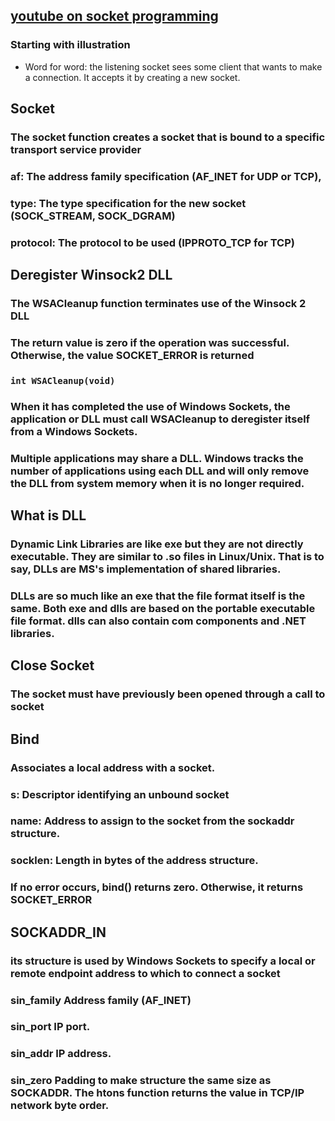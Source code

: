 ## [youtube on socket programming](https://www.youtube.com/watch?v=gntyAFoZp-E)

### Starting with illustration
- Word for word: the listening socket sees some client that wants to make a connection. It accepts it by creating a new socket. 

## Socket
### The socket function creates a socket that is bound to a specific transport service provider
### af: The address family specification (AF_INET for UDP or TCP),
### type: The type specification for the new socket (SOCK_STREAM, SOCK_DGRAM)
### protocol: The protocol to be used (IPPROTO_TCP for TCP)

## Deregister Winsock2 DLL
### The WSACleanup function terminates use of the Winsock 2 DLL
### The return value is zero if the operation was successful. Otherwise, the value SOCKET_ERROR is returned
### ```int WSACleanup(void)```
### When it has completed the use of Windows Sockets, the application or DLL must call WSACleanup to deregister itself from a Windows Sockets.
### Multiple applications may share a DLL. Windows tracks the number of applications using each DLL and will only remove the DLL from system memory when it is no longer required. 

## What is **DLL**

### Dynamic Link Libraries are like exe but they are not directly executable. They are similar to .so files in Linux/Unix. That is to say, DLLs are MS's implementation of shared libraries. 

### DLLs are so much like an exe that the file format itself is the same. Both exe and dlls are based on the portable executable file format. dlls can also contain com components and .NET libraries. 

## Close Socket

### The socket must have previously been opened through a call to socket

## Bind

### Associates a local address with a socket.
### s: Descriptor identifying an unbound socket
### name: Address to assign to the socket from the sockaddr structure.
### socklen: Length in bytes of the address structure.
### If no error occurs, bind() returns zero. Otherwise, it returns SOCKET_ERROR

## SOCKADDR_IN

### its structure is used by Windows Sockets to specify a local or remote endpoint address to which to connect a socket
### sin_family Address family (AF_INET)
### sin_port IP port.
### sin_addr IP address.
### sin_zero Padding to make structure the same size as SOCKADDR. The htons function returns the value in TCP/IP network byte order. 